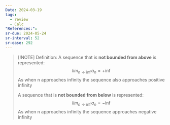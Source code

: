 ```yaml
---
Date: 2024-03-19
tags:
  - review
  - Calc
"References:":
sr-due: 2024-05-24
sr-interval: 52
sr-ease: 292
---
```


> [!NOTE] Definition: 
> A  sequence that is **not bounded from above** is represented: 
> $$
> lim_{n\rightarrow \inf} a_n = +\inf
> $$
> As when n approaches infinity the sequence also approaches positive infinity
> 
> A sequence that is **not bounded from below** is represented:
> $$
> lim_{n\rightarrow \inf} a_n = -\inf
> $$
> As when n approaches infinity the sequence approaches negative infinity
 



